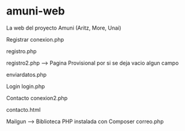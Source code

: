 # amuni-web
La web del proyecto Amuni (Aritz, More, Unai)

Registrar
conexion.php

registro.php

registro2.php --> Pagina Provisional por si se deja vacio algun campo

enviardatos.php

Login
login.php

Contacto
conexion2.php

contacto.html

Mailgun --> Biblioteca PHP instalada con Composer
correo.php